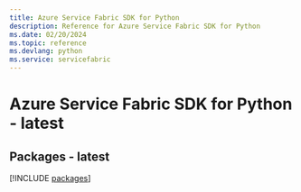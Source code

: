 ```yaml
---
title: Azure Service Fabric SDK for Python
description: Reference for Azure Service Fabric SDK for Python
ms.date: 02/20/2024
ms.topic: reference
ms.devlang: python
ms.service: servicefabric
---
```

# Azure Service Fabric SDK for Python - latest
## Packages - latest
[!INCLUDE [packages](service-fabric-index.md)]